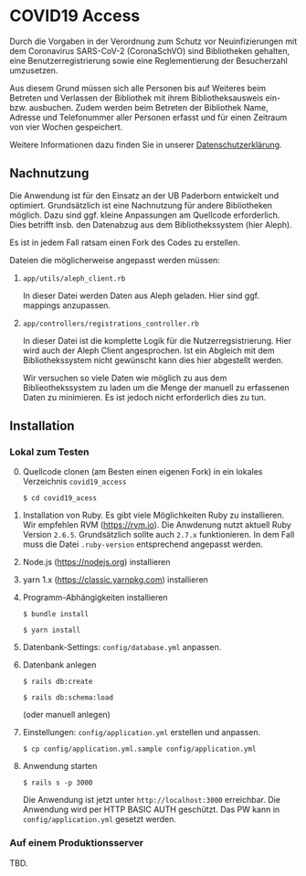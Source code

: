 # COVID19 Access

Durch die Vorgaben in der Verordnung zum Schutz vor Neuinfizierungen mit dem Coronavirus SARS-CoV-2 (CoronaSchVO) sind Bibliotheken gehalten, eine Benutzerregistrierung sowie eine Reglementierung der Besucherzahl umzusetzen.

Aus diesem Grund müssen sich alle Personen bis auf Weiteres beim Betreten und Verlassen der Bibliothek mit ihrem Bibliotheksausweis ein- bzw. ausbuchen. Zudem werden beim Betreten der Bibliothek Name, Adresse und Telefonummer aller Personen erfasst und für einen Zeitraum von vier Wochen gespeichert. 

Weitere Informationen dazu finden Sie in unserer [Datenschutzerklärung](https://www.ub.uni-paderborn.de/fileadmin/ub/Dokumente_Formulare/DSE_UB_001_COVID19_Access_v1.pdf).

## Nachnutzung

Die Anwendung ist für den Einsatz an der UB Paderborn entwickelt und optimiert. Grundsätzlich ist eine Nachnutzung für andere Bibliotheken möglich. Dazu sind ggf. kleine Anpassungen am Quellcode erforderlich. Dies betrifft insb. den Datenabzug aus dem Bibliothekssystem (hier Aleph).

Es ist in jedem Fall ratsam einen Fork des Codes zu erstellen.

Dateien die möglicherweise angepasst werden müssen:

1. `app/utils/aleph_client.rb`

   In dieser Datei werden Daten aus Aleph geladen. Hier sind ggf. mappings anzupassen.

2. `app/controllers/registrations_controller.rb`

   In dieser Datei ist die komplette Logik für die Nutzerregsistrierung. Hier wird auch der Aleph Client angesprochen. Ist ein Abgleich mit dem Bibliothekssystem nicht gewünscht kann dies hier abgestellt werden. 

   Wir versuchen so viele Daten wie möglich zu aus dem Biblieothekssystem zu laden um die Menge der manuell zu erfassenen Daten zu minimieren. Es ist jedoch nicht erforderlich dies zu tun.

## Installation

### Lokal zum Testen

0. Quellcode clonen (am Besten einen eigenen Fork) in ein lokales Verzeichnis `covid19_access`

   `$ cd covid19_acess`

1. Installation von Ruby. Es gibt viele Möglichkeiten Ruby zu installieren. Wir empfehlen RVM (https://rvm.io). Die Anwdenung nutzt aktuell Ruby Version `2.6.5`. Grundsätzlich sollte auch `2.7.x` funktionieren. In dem Fall muss die Datei `.ruby-version` entsprechend angepasst werden.

2. Node.js (https://nodejs.org) installieren

3. yarn 1.x (https://classic.yarnpkg.com) installieren

4. Programm-Abhängigkeiten installieren

   `$ bundle install`

   `$ yarn install`

5. Datenbank-Settings: `config/database.yml` anpassen.

6. Datenbank anlegen

   `$ rails db:create`
   
   `$ rails db:schema:load`

   (oder manuell anlegen)

7. Einstellungen: `config/application.yml` erstellen und anpassen.

   `$ cp config/application.yml.sample config/application.yml`

7. Anwendung starten

   `$ rails s -p 3000`

   Die Anwendung ist jetzt unter `http://localhost:3000` erreichbar. Die Anwendung wird per HTTP BASIC AUTH geschützt. Das PW kann in `config/application.yml` gesetzt werden.

### Auf einem Produktionsserver

TBD.
